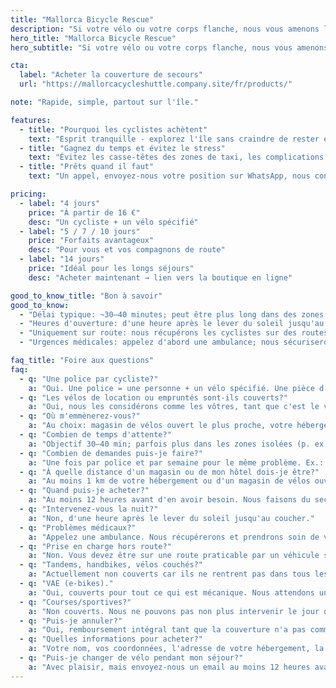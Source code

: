 ```yaml
---
title: "Mallorca Bicycle Rescue"
description: "Si votre vélo ou votre corps flanche, nous vous amenons là où vous devez être."
hero_title: "Mallorca Bicycle Rescue"
hero_subtitle: "Si votre vélo ou votre corps flanche, nous vous amenons là où vous devez être."

cta:
  label: "Acheter la couverture de secours"
  url: "https://mallorcacycleshuttle.company.site/fr/products/"

note: "Rapide, simple, partout sur l'île."

features:
  - title: "Pourquoi les cyclistes achètent"
    text: "Esprit tranquille - explorez l'île sans craindre de rester en rade."
  - title: "Gagnez du temps et évitez le stress"
    text: "Évitez les casse-têtes des zones de taxi, les complications de langue et les longues attentes au bord de la route. Votre journée n'est pas gâchée - ni celle de votre groupe."
  - title: "Prêts quand il faut"
    text: "Un appel, envoyez-nous votre position sur WhatsApp, nous confirmons et envoyons une heure d'arrivée estimée."

pricing:
  - label: "4 jours"
    price: "À partir de 16 €"
    desc: "Un cycliste + un vélo spécifié"
  - label: "5 / 7 / 10 jours"
    price: "Forfaits avantageux"
    desc: "Pour vous et vos compagnons de route"
  - label: "14 jours"
    price: "Idéal pour les longs séjours"
    desc: "Acheter maintenant → lien vers la boutique en ligne"

good_to_know_title: "Bon à savoir"
good_to_know:
  - "Délai typique: ~30–40 minutes; peut être plus long dans des zones très isolées comme Port de Sa Calobra aux heures de pointe au printemps."
  - "Heures d'ouverture: d'une heure après le lever du soleil jusqu'au coucher."
  - "Uniquement sur route: nous récupérons les cyclistes sur des routes accessibles par un véhicule standard (non 4×4)."
  - "Urgences médicales: appelez d'abord une ambulance; nous sécuriserons/transporterons votre vélo (les vélos n'entrent pas dans les ambulances)."

faq_title: "Foire aux questions"
faq:
  - q: "Une police par cycliste?"
    a: "Oui. Une police = une personne + un vélo spécifié. Une pièce d'identité peut être demandée pour éviter qu'un groupe tente de couvrir tout le monde avec une seule police."
  - q: "Les vélos de location ou empruntés sont-ils couverts?"
    a: "Oui, nous les considérons comme les vôtres, tant que c'est le vélo que vous avez indiqué lors de l'achat - encore une fois pour éviter qu'un groupe couvre tout le monde avec une seule police."
  - q: "Où m'emmènerez-vous?"
    a: "Au choix: magasin de vélos ouvert le plus proche, votre hébergement ou votre loueur."
  - q: "Combien de temps d'attente?"
    a: "Objectif 30–40 min; parfois plus dans les zones isolées (p. ex. Port de Sa Calobra les jours de très forte circulation). Nous disposons de plusieurs véhicules sur toute l'île et pouvons faire appel à un renfort si les nôtres sont occupés afin d'aller aussi vite que possible."
  - q: "Combien de demandes puis-je faire?"
    a: "Une fois par police et par semaine pour le même problème. Ex.: 14 jours de couverture incluent deux interventions pour le même problème. Les problèmes différents ne sont pas plafonnés, mais l'abus = annulation et remboursement de la partie non utilisée."
  - q: "À quelle distance d'un magasin ou de mon hôtel dois-je être?"
    a: "Au moins 1 km de votre hébergement ou d'un magasin de vélos ouvert."
  - q: "Quand puis-je acheter?"
    a: "Au moins 12 heures avant d'en avoir besoin. Nous faisons du secours et du rapatriement, pas du taxi."
  - q: "Intervenez-vous la nuit?"
    a: "Non, d'une heure après le lever du soleil jusqu'au coucher."
  - q: "Problèmes médicaux?"
    a: "Appelez une ambulance. Nous récupérerons et prendrons soin de votre vélo, mais nous ne sommes pas médecins."
  - q: "Prise en charge hors route?"
    a: "Non. Vous devez être sur une route praticable par un véhicule standard (non 4×4)."
  - q: "Tandems, handbikes, vélos couchés?"
    a: "Actuellement non couverts car ils ne rentrent pas dans tous les véhicules."
  - q: "VAE (e-bikes)."
    a: "Oui, couverts pour tout ce qui est mécanique. Nous attendons une part de responsabilité personnelle quant à l'utilisation et à la recharge de la batterie. Une batterie faible/à plat n'est pas, selon nous, un motif de secours: c'est une expérience dont on tire une leçon."
  - q: "Courses/sportives?"
    a: "Non couverts. Nous ne pouvons pas non plus intervenir le jour de la Mallorca 312 dans les zones où les routes sont fermées."
  - q: "Puis-je annuler?"
    a: "Oui, remboursement intégral tant que la couverture n'a pas commencé."
  - q: "Quelles informations pour acheter?"
    a: "Votre nom, vos coordonnées, l'adresse de votre hébergement, la date de début et les détails du vélo à couvrir."
  - q: "Puis-je changer de vélo pendant mon séjour?"
    a: "Avec plaisir, mais envoyez-nous un email au moins 12 heures avant: nous mettrons la police à jour avec le vélo que vous utiliserez."
---
```


